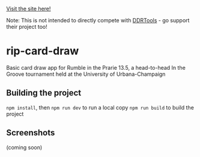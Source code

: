 [Visit the site here!](https://soraeee.github.io/rip-card-draw/)  
  
Note: This is not intended to directly compete with [DDRTools](https://github.com/noahm/DDRCardDraw) - go support their project too!  
  
# rip-card-draw
 Basic card draw app for Rumble in the Prarie 13.5, a head-to-head In the Groove tournament held at the University of Urbana-Champaign
  
## Building the project
`npm install`, then `npm run dev` to run a local copy
`npm run build` to build the project  
  
## Screenshots
(coming soon)